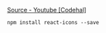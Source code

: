 [Source - Youtube [Codehal]](https://www.youtube.com/watch?v=kghwFYOJiNg)

```
npm install react-icons --save
```
